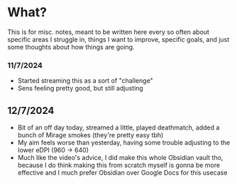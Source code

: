 # What?
This is for misc. notes, meant to be written here every so often about specific areas I struggle in, things I want to improve, specific goals, and just some thoughts about how things are going.
### 11/7/2024
- Started streaming this as a sort of "challenge"
- Sens feeling pretty good, but still adjusting
## 12/7/2024
- Bit of an off day today, streamed a little, played deathmatch, added a bunch of Mirage smokes (they're pretty easy tbh)
- My aim feels worse than yesterday, having some trouble adjusting to the lower eDPI (960 -> 640)
- Much like the video's advice, I did make this whole Obsidian vault tho, because I do think making this from scratch myself is gonna be more effective and I much prefer Obsidian over Google Docs for this usecase